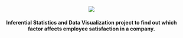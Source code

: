 <h1 align="center">
  <img src="https://cdn.githubraw.com/AdeWT/Employee-Satisfaction-Project-AdeWT/main/CESP_logo.png">
</h1>

<h4 align="center">Inferential Statistics and Data Visualization project to find out which factor affects employee satisfaction in a company.</h4>
